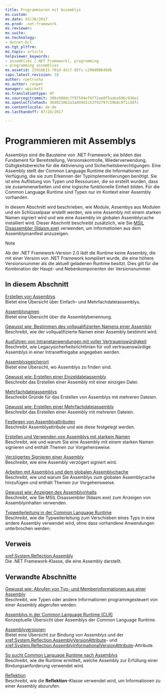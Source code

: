 ```yaml
---
title: Programmieren mit Assemblys
ms.custom: 
ms.date: 03/30/2017
ms.prod: .net-framework
ms.reviewer: 
ms.suite: 
ms.technology:
- dotnet-bcl
ms.tgt_pltfrm: 
ms.topic: article
helpviewer_keywords:
- assemblies [.NET Framework], programming
- programming assemblies
ms.assetid: 25918b15-701d-42c7-95fc-c290d08648d6
caps.latest.revision: 18
author: rpetrusha
ms.author: ronpet
manager: wpickett
ms.translationtype: HT
ms.sourcegitcommit: 306c608dc7f97594ef6f72ae0f5aaba596c936e1
ms.openlocfilehash: 368021062a3ad49d2c63f92797c59b8c0f1cddfc
ms.contentlocale: de-de
ms.lasthandoff: 07/28/2017

---
```

# <a name="programming-with-assemblies"></a>Programmieren mit Assemblys
Assemblys sind die Bausteine von .NET Framework; sie bilden das Fundament für Bereitstellung, Versionskontrolle, Wiederverwendung, Gültigkeitsbereiche für die Aktivierung und Sicherheitsberechtigungen. Eine Assembly stellt der Common Language Runtime die Informationen zur Verfügung, die sie zum Erkennen der Typimplementierungen benötigt. Sie ist eine Auflistung von Typen und Ressourcen, die so erstellt wurden, dass sie zusammenarbeiten und eine logische funktionelle Einheit bilden. Für die Common Language Runtime sind Typen nur im Kontext einer Assembly vorhanden.  
  
 In diesem Abschnitt wird beschrieben, wie Module, Assembys aus Modulen und ein Schlüsselpaar erstellt werden, wie eine Assembly mit einem starken Namen signiert wird und wie eine Assembly im globalen Assemblycache installiert wird. Dieser Abschnitt beschreibt zusätzlich, wie Sie [MSIL Disassembler (Ildasm.exe)](../../../docs/framework/tools/ildasm-exe-il-disassembler.md) verwenden, um Informationen aus dem Assemblymanifest anzuzeigen.  
  
> [!NOTE]
>  Ab der .NET Framework-Version 2.0 lädt die Runtime keine Assembly, die mit einer Version von .NET Framework kompiliert wurde, die eine höhere Versionsnummer als die aktuell geladenen Runtime besitzt. Dies gilt für die Kombination der Haupt- und Nebenkomponenten der Versionsnummer.  
  
## <a name="in-this-section"></a>In diesem Abschnitt  
 [Erstellen von Assemblys](../../../docs/framework/app-domains/create-assemblies.md)  
 Bietet eine Übersicht über Einfach- und Mehrfachdateiassemblys.  
  
 [Assemblynamen](../../../docs/framework/app-domains/assembly-names.md)  
 Bietet eine Übersicht über die Assemblybenennung.  
  
 [Gewusst wie: Bestimmen des vollqualifizierten Namens einer Assembly](../../../docs/framework/app-domains/how-to-determine-assembly-fully-qualified-name.md)  
 Beschreibt, wie der vollqualifizierte Namen einer Assembly bestimmt wird.  
  
 [Ausführen von Intranetanwendungen mit voller Vertrauenswürdigkeit](../../../docs/framework/app-domains/running-intranet-applications-in-full-trust.md)  
 Beschreibt, wie Legacysicherheitsrichtlinien für voll vertrauenswürdige Assemblys in einer Intranetfreigabe angegeben werden.  
  
 [Assemblyspeicherort](../../../docs/framework/app-domains/assembly-location.md)  
 Bietet eine Übersicht, wo Assemblys zu finden sind.  
  
 [Gewusst wie: Erstellen einer Einzeldateiassembly](../../../docs/framework/app-domains/how-to-build-a-single-file-assembly.md)  
 Beschreibt das Erstellen einer Assembly mit einer einzigen Datei.  
  
 [Mehrfachdateiassemblys](../../../docs/framework/app-domains/multifile-assemblies.md)  
 Beschreibt Gründe für das Erstellen von Assemblys mit mehreren Dateien.  
  
 [Gewusst wie: Erstellen einer Mehrfachdateiassembly](../../../docs/framework/app-domains/how-to-build-a-multifile-assembly.md)  
 Beschreibt das Erstellen einer Assembly mit mehreren Dateien.  
  
 [Festlegen von Assemblyattributen](../../../docs/framework/app-domains/set-assembly-attributes.md)  
 Beschreibt Assemblyattribute und wie diese festgelegt werden.  
  
 [Erstellen und Verwenden von Assemblys mit starkem Namen](../../../docs/framework/app-domains/create-and-use-strong-named-assemblies.md)  
 Beschreibt, wie und warum Sie eine Assembly mit einem starken Namen signieren und enthält Themen zur Vorgehensweise.  
  
 [Verzögertes Signieren einer Assembly](../../../docs/framework/app-domains/delay-sign-assembly.md)  
 Beschreibt, wie eine Assembly verzögert signiert wird.  
  
 [Arbeiten mit Assemblys und dem globalen Assemblychache](../../../docs/framework/app-domains/working-with-assemblies-and-the-gac.md)  
 Beschreibt, wie und warum Sie Assemblys zum globalen Assemblycache hinzufügen und enthält Themen zur Vorgehensweise.  
  
 [Gewusst wie: Anzeigen des Assemblyinhalts](../../../docs/framework/app-domains/how-to-view-assembly-contents.md)  
 Beschreibt, wie Sie MSIL Disassembler (Ildasm.exe) zum Anzeigen von Assemblyinhalten verwenden.  
  
 [Typweiterleitung in der Common Language Runtime](../../../docs/framework/app-domains/type-forwarding-in-the-common-language-runtime.md)  
 Beschreibt, wie die Typweiterleitung zum Verschieben eines Typs in eine andere Assembly verwendet wird, ohne dass vorhandene Anwendungen unterbrochen werden.  
  
## <a name="reference"></a>Verweis  
 <xref:System.Reflection.Assembly>  
 Die .NET Framework-Klasse, die eine Assembly darstellt.  
  
## <a name="related-sections"></a>Verwandte Abschnitte  
 [Gewusst wie: Abrufen von Typ- und Memberinformationen aus einer Assembly](../../../docs/framework/app-domains/how-to-obtain-type-and-member-information-from-an-assembly.md)  
 Beschreibt, wie Typen oder andere Informationen programmgesteuert von einer Assembly abgerufen werden.  
  
 [Assemblys in der Common Language Runtime (CLR)](../../../docs/framework/app-domains/assemblies-in-the-common-language-runtime.md)  
 Konzeptuelle Übersicht über Assemblys der Common Language Runtime.  
  
 [Assemblyversionen](../../../docs/framework/app-domains/assembly-versioning.md)  
 Bietet eine Übersicht zur Bindung von Assemblys und der <xref:System.Reflection.AssemblyVersionAttribute>- und <xref:System.Reflection.AssemblyInformationalVersionAttribute>-Attribute.  
  
 [So sucht Common Language Runtime nach Assemblys](../../../docs/framework/deployment/how-the-runtime-locates-assemblies.md)  
 Beschreibt, wie die Runtime ermittelt, welche Assembly zur Erfüllung einer Bindungsanforderung verwendet wird.  
  
 [Reflektion](../../../docs/framework/reflection-and-codedom/reflection.md)  
 Beschreibt, wie die **Reflektion**-Klasse verwendet wird, um Informationen zu einer Assembly abzurufen.

